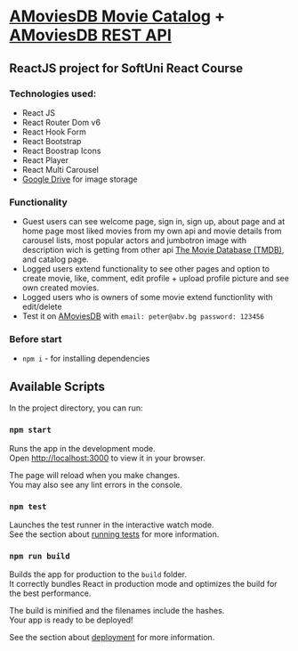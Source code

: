 # [AMoviesDB Movie Catalog](https://amoviesdb.web.app/) + [AMoviesDB REST API](https://github.com/Wickedlolz/amoviesdb-rest-api)

## ReactJS project for SoftUni React Course

### Technologies used:

-   React JS
-   React Router Dom v6
-   React Hook Form
-   React Bootstrap
-   React Boostrap Icons
-   React Player
-   React Multi Carousel
-   [Google Drive](https://developers.google.com/drive/api) for image storage

### Functionality

-   Guest users can see welcome page, sign in, sign up, about page and at home page most liked movies from my own api and movie details from carousel lists, most popular actors and jumbotron image with description wich is getting from other api [The Movie Database (TMDB)](https://www.themoviedb.org/documentation/api), and catalog page.
-   Logged users extend functionality to see other pages and option to create movie, like, comment, edit profile + upload profile picture and see own created movies.
-   Logged users who is owners of some movie extend functionlity with edit/delete
-   Test it on [AMoviesDB](https://amoviesdb.web.app/) with `email: peter@abv.bg password: 123456`

### Before start

-   `npm i` - for installing dependencies

## Available Scripts

In the project directory, you can run:

### `npm start`

Runs the app in the development mode.\
Open [http://localhost:3000](http://localhost:3000) to view it in your browser.

The page will reload when you make changes.\
You may also see any lint errors in the console.

### `npm test`

Launches the test runner in the interactive watch mode.\
See the section about [running tests](https://facebook.github.io/create-react-app/docs/running-tests) for more information.

### `npm run build`

Builds the app for production to the `build` folder.\
It correctly bundles React in production mode and optimizes the build for the best performance.

The build is minified and the filenames include the hashes.\
Your app is ready to be deployed!

See the section about [deployment](https://facebook.github.io/create-react-app/docs/deployment) for more information.
